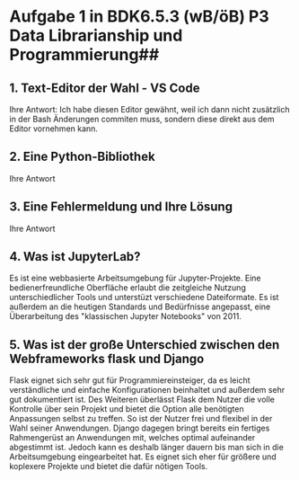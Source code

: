 # Aufgabe 1 in BDK6.5.3 (wB/öB) P3 Data Librarianship und Programmierung##

## 1. Text-Editor der Wahl - VS Code
Ihre Antwort: Ich habe diesen Editor gewähnt, weil ich dann nicht zusätzlich in der Bash Änderungen commiten muss, sondern diese direkt aus dem Editor vornehmen kann.
## 2. Eine Python-Bibliothek 
Ihre Antwort
## 3. Eine Fehlermeldung und Ihre Lösung
Ihre Antwort
## 4. Was ist JupyterLab?
Es ist eine webbasierte Arbeitsumgebung für Jupyter-Projekte. Eine bedienerfreundliche Oberfläche erlaubt die zeitgleiche Nutzung unterschiedlicher Tools und unterstüzt verschiedene Dateiformate. Es ist außerdem an die heutigen Standards und Bedürfnisse angepasst, eine Überarbeitung des "klassischen Jupyter Notebooks" von 2011.
## 5. Was ist der große Unterschied zwischen den Webframeworks flask und Django
Flask eignet sich sehr gut für Programmiereinsteiger, da es leicht verständliche und einfache Konfigurationen beinhaltet und außerdem sehr gut dokumentiert ist. Des Weiteren überlässt Flask dem Nutzer die volle Kontrolle über sein Projekt und bietet die Option alle benötigten Anpassungen selbst zu treffen. So ist der Nutzer frei und flexibel in der Wahl seiner Anwendungen. Django dagegen bringt bereits ein fertiges Rahmengerüst an Anwendungen mit, welches optimal aufeinander abgestimmt ist. Jedoch kann es deshalb länger dauern bis man sich in die Arbeitsumgebung eingearbeitet hat. Es eignet sich eher für größere und koplexere Projekte und bietet die dafür nötigen Tools.